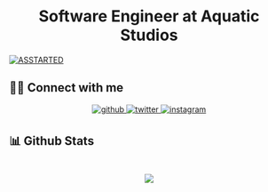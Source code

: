 <h1 align="center">Software Engineer at Aquatic Studios</h1>

[![ASSTARTED](https://user-images.githubusercontent.com/85844486/162143722-a8a2669b-3685-4ef8-abaa-d58dfc62b86d.png)](https://discord.gg/XSWWCEhURx)


## 🧑🏻 Connect with me  
<div align="center">
<a href="https://github.com/sxmuray" target="_blank">
<img src=https://img.shields.io/badge/github-%2324292e.svg?&style=for-the-badge&logo=github&logoColor=white alt=github style="margin-bottom: 5px;" />
</a>
<a href="https://twitter.com/zsxmuray" target="_blank">
<img src=https://img.shields.io/badge/twitter-%2300acee.svg?&style=for-the-badge&logo=twitter&logoColor=white alt=twitter style="margin-bottom: 5px;" />
</a>
<a href="https://instagram.com/zsxmuray" target="_blank">
<img src=https://img.shields.io/badge/instagram-%23000000.svg?&style=for-the-badge&logo=instagram&logoColor=white alt=instagram style="margin-bottom: 5px;" />
</a>  
</div>  

## 📊 Github Stats  
<h1 align="center"><img src="https://github-readme-stats.vercel.app/api?username=sxmuray&show_icons=true&count_private=true&hide_border=true" align="center" /></div>
